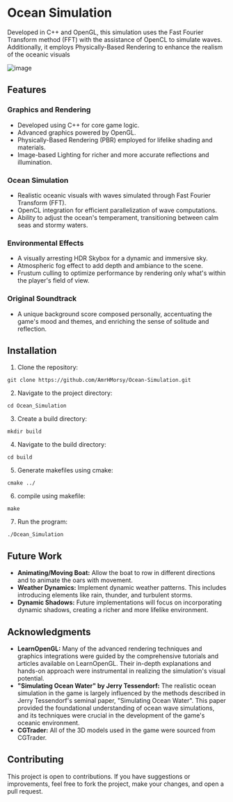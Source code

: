 # Ocean Simulation

Developed in C++ and OpenGL, this simulation uses the Fast Fourier Transform method (FFT) with the assistance of OpenCL to simulate waves. Additionally, it employs Physically-Based Rendering to enhance the realism of the oceanic visuals

![image](https://github.com/AmrHMorsy/Ocean-Simulation/assets/56271967/4330e1b8-c9e7-4f0e-8101-0207054dcbc2)

## Features

### Graphics and Rendering
- Developed using C++ for core game logic.
- Advanced graphics powered by OpenGL.
- Physically-Based Rendering (PBR) employed for lifelike shading and materials.
- Image-based Lighting for richer and more accurate reflections and illumination.

### Ocean Simulation
- Realistic oceanic visuals with waves simulated through Fast Fourier Transform (FFT).
- OpenCL integration for efficient parallelization of wave computations.
- Ability to adjust the ocean's temperament, transitioning between calm seas and stormy waters.

### Environmental Effects
- A visually arresting HDR Skybox for a dynamic and immersive sky.
- Atmospheric fog effect to add depth and ambiance to the scene.
- Frustum culling to optimize performance by rendering only what's within the player's field of view.

### Original Soundtrack
- A unique background score composed personally, accentuating the game's mood and themes, and enriching the sense of solitude and reflection.

## Installation

1. Clone the repository:
```
git clone https://github.com/AmrHMorsy/Ocean-Simulation.git
```
2. Navigate to the project directory: 
```
cd Ocean_Simulation
```
3. Create a build directory: 
```
mkdir build
```
4. Navigate to the build directory: 
```
cd build
```
5. Generate makefiles using cmake: 
```
cmake ../
```
6. compile using makefile: 
```
make
```
7. Run the program: 
```
./Ocean_Simulation
```


## Future Work

- **Animating/Moving Boat:** Allow the boat to row in different directions and to animate the oars with movement.
- **Weather Dynamics:** Implement dynamic weather patterns. This includes introducing elements like rain, thunder, and turbulent storms.
- **Dynamic Shadows:** Future implementations will focus on incorporating dynamic shadows, creating a richer and more lifelike environment.

## Acknowledgments

- **LearnOpenGL:** Many of the advanced rendering techniques and graphics integrations were guided by the comprehensive tutorials and articles available on LearnOpenGL. Their in-depth explanations and hands-on approach were instrumental in realizing the simulation's visual potential.
- **"Simulating Ocean Water" by Jerry Tessendorf:** The realistic ocean simulation in the game is largely influenced by the methods described in Jerry Tessendorf's seminal paper, "Simulating Ocean Water". This paper provided the foundational understanding of ocean wave simulations, and its techniques were crucial in the development of the game's oceanic environment.
- **CGTrader:** All of the 3D models used in the game were sourced from CGTrader. <br />


## Contributing
This project is open to contributions. If you have suggestions or improvements, feel free to fork the project, make your changes, and open a pull request.
